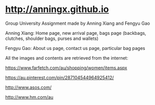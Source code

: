 # http://anningx.github.io
Group University Assignment made by Anning Xiang and Fengyu Gao

Anning Xiang: Home page, new arrival page, bags page (backbags, clutches, shoulder bags, purses and wallets)

Fengyu Gao: About us page, contact us page, particular bag pages

All the images and contents are retrieved from the internet:

https://www.farfetch.com/au/shopping/women/items.aspx

https://au.pinterest.com/pin/287104544964925412/

http://www.asos.com/

http://www.hm.com/au
